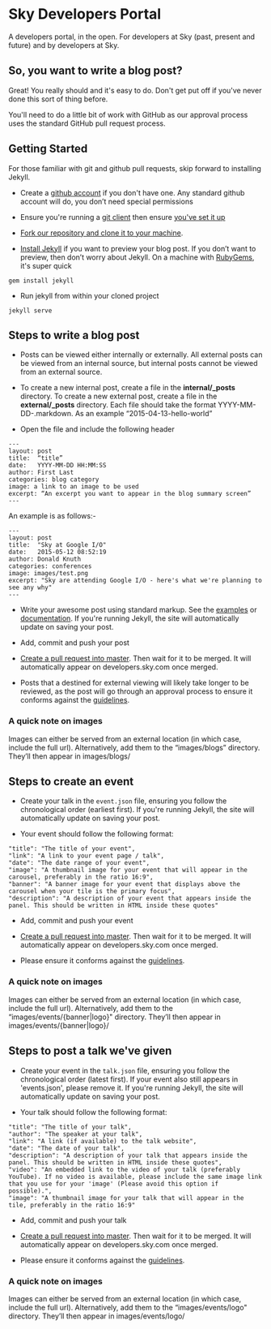 # Sky Developers Portal

A developers portal, in the open.  For developers at Sky (past, present and future) and by developers at Sky.

## So, you want to write a blog post?

Great! You really should and it's easy to do. Don't get put off if you've never done this sort of thing before.

You'll need to do a little bit of work with GitHub as our approval process uses the standard GitHub pull request process.

## Getting Started

For those familiar with git and github pull requests, skip forward to installing Jekyll.

* Create a [github account](https://github.com/join) if you don't have one. Any standard github account will do, you don’t need special permissions

* Ensure you're running a [git client](http://git-scm.com/downloads) then ensure [you've set it up](https://help.github.com/articles/set-up-git/)

* [Fork our repository and clone it to your machine](https://help.github.com/articles/fork-a-repo/).

* [Install Jekyll](http://jekyllrb.com/docs/installation/) if you want to preview your blog post. If you don’t want to preview, then don’t worry about Jekyll. On a machine with [RubyGems](https://rubygems.org/pages/download), it's super quick

```
gem install jekyll
```

* Run jekyll from within your cloned project

```
jekyll serve
```

## Steps to write a blog post

* Posts can be viewed either internally or externally. All external posts can be viewed from an internal source, but internal posts cannot be viewed from an external source.
* To create a new internal post, create a file in the **internal/_posts** directory. To create a new external post, create a file in the **external/_posts** directory. Each file should take the format YYYY-MM-DD-<meaningful-name-without-spaces>.markdown.  As an example “2015-04-13-hello-world”

* Open the file and include the following header

```
---
layout: post
title:  “title”
date:   YYYY-MM-DD HH:MM:SS
author: First Last
categories: blog category
image: a link to an image to be used
excerpt: “An excerpt you want to appear in the blog summary screen”
---
```
An example is as follows:-
```
---
layout: post
title:  "Sky at Google I/O"
date:   2015-05-12 08:52:19
author: Donald Knuth
categories: conferences
image: images/test.png
excerpt: "Sky are attending Google I/O - here's what we're planning to see any why"
---
```

* Write your awesome post using standard markup. See the [examples](https://github.com/BSkyB/bskyb.github.io/blob/master/_example_posts/2015-05-05-example-post.markdown) or [documentation](http://jekyllrb.com/docs/posts/). If you're running Jekyll, the site will automatically update on saving your post.

* Add, commit and push your post

* [Create a pull request into master](https://help.github.com/articles/using-pull-requests/). Then wait for it to be merged. It will automatically appear on developers.sky.com once merged.

* Posts that a destined for external viewing will likely take longer to be reviewed, as the post will go through an approval process to ensure it conforms against the [guidelines](https://github.com/BSkyB/bskyb.github.io/wiki/External-Guidelines).

### A quick note on images

Images can either be served from an external location (in which case, include the full url). Alternatively, add them to the “images/blogs” directory. They’ll then appear in images/blogs/<image name>


## Steps to create an event

* Create your talk in the `event.json` file, ensuring you follow the chronological order (earliest first). If you're running Jekyll, the site will automatically update on saving your post.

* Your event should follow the following format:
```
"title": "The title of your event",
"link": "A link to your event page / talk",
"date": "The date range of your event",
"image": "A thumbnail image for your event that will appear in the carousel, preferably in the ratio 16:9",
"banner": "A banner image for your event that displays above the carousel when your tile is the primary focus",
"description": "A description of your event that appears inside the panel. This should be written in HTML inside these quotes"
```

* Add, commit and push your event

* [Create a pull request into master](https://help.github.com/articles/using-pull-requests/). Then wait for it to be merged. It will automatically appear on developers.sky.com once merged.

* Please ensure it conforms against the [guidelines](https://github.com/BSkyB/bskyb.github.io/wiki/External-Guidelines).

### A quick note on images

Images can either be served from an external location (in which case, include the full url). Alternatively, add them to the “images/events/{banner|logo}" directory. They’ll then appear in images/events/{banner|logo}/<image name>

## Steps to post a talk we've given

* Create your event in the `talk.json` file, ensuring you follow the chronological order (latest first). If your event also still appears in 'events.json', please remove it. If you're running Jekyll, the site will automatically update on saving your post.

* Your talk should follow the following format:
```
"title": "The title of your talk",
"author": "The speaker at your talk",
"link": "A link (if available) to the talk website",
"date": "The date of your talk",
"description": "A description of your talk that appears inside the panel. This should be written in HTML inside these quotes",
"video": "An embedded link to the video of your talk (preferably YouTube). If no video is available, please include the same image link that you use for your 'image' (Please avoid this option if possible).",
"image": "A thumbnail image for your talk that will appear in the tile, preferably in the ratio 16:9"
```

* Add, commit and push your talk

* [Create a pull request into master](https://help.github.com/articles/using-pull-requests/). Then wait for it to be merged. It will automatically appear on developers.sky.com once merged.

* Please ensure it conforms against the [guidelines](https://github.com/BSkyB/bskyb.github.io/wiki/External-Guidelines).

### A quick note on images

Images can either be served from an external location (in which case, include the full url). Alternatively, add them to the “images/events/logo" directory. They’ll then appear in images/events/logo/<image name>